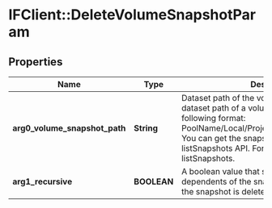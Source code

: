 # IFClient::DeleteVolumeSnapshotParam

## Properties
Name | Type | Description | Notes
------------ | ------------- | ------------- | -------------
**arg0_volume_snapshot_path** | **String** | Dataset path of the volume snapshot.  The dataset path of a volume snapshot has the following format: PoolName/Local/ProjectName@SnapshotName. You can get the snapshotPath from the listSnapshots API. For more information, see listSnapshots.  | 
**arg1_recursive** | **BOOLEAN** | A boolean value that specifies whether dependents of the snapshot are deleted before the snapshot is deleted.  | 


